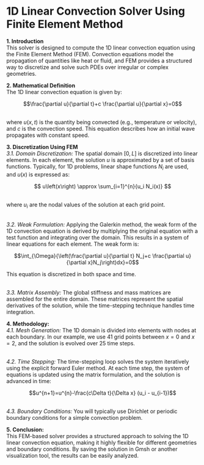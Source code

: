 # 1D Linear Convection Solver Using Finite Element Method
**1. Introduction**
<br/> This solver is designed to compute the 1D linear convection equation using the Finite Element Method (FEM). Convection equations model the propagation of quantities like heat or fluid, and FEM provides a structured way to discretize and solve such PDEs over irregular or complex geometries.

**2. Mathematical Definition**
<br/> The 1D linear convection equation is given by:

$$\frac{\partial u}{\partial t}+c \frac{\partial u}{\partial x}=0$$

<br/> where $u(x,t)$ is the quantity being convected (e.g., temperature or velocity), and $c$ is the convection speed. This equation describes how an initial wave propagates with constant speed.

**3. Discretization Using FEM**
<br/> *3.1. Domain Discretization:* The spatial domain $[0,L]$ is discretized into linear elements. In each element, the solution $u$ is approximated by a set of basis functions. Typically, for 1D problems, linear shape functions $N_i$ are used, and $u(x)$ is expressed as:

$$ u\left(x\right) \approx \sum_{i=1}^{n}{u_i N_i(x)} $$

<br/> where $u_i$ are the nodal values of the solution at each grid point.

<br/> *3.2. Weak Formulation:* Applying the Galerkin method, the weak form of the 1D convection equation is derived by multiplying the original equation with a test function and integrating over the domain. This results in a system of linear equations for each element. The weak form is:

$$\int_{\Omega}{\left(\frac{\partial u}{\partial t} N_j+c \frac{\partial u}{\partial x}N_j\right)dx}=0$$

This equation is discretized in both space and time.

<br/> *3.3. Matrix Assembly:* The global stiffness and mass matrices are assembled for the entire domain. These matrices represent the spatial derivatives of the solution, while the time-stepping technique handles time integration.

**4. Methodology:**
<br/> *4.1. Mesh Generation:* The 1D domain is divided into elements with nodes at each boundary. In our example, we use 41 grid points between $x=0$ and $x=2$, and the solution is evolved over 25 time steps.

<br/> *4.2. Time Stepping:* The time-stepping loop solves the system iteratively using the explicit forward Euler method. At each time step, the system of equations is updated using the matrix formulation, and the solution is advanced in time:

$$u^{n+1}=u^{n}-\frac{c\Delta t}{\Delta x} (u_i - u_{i-1})$$

<br/> *4.3. Boundary Conditions:* You will typically use Dirichlet or periodic boundary conditions for a simple convection problem.

**5. Conclusion:**
<br/> This FEM-based solver provides a structured approach to solving the 1D linear convection equation, making it highly flexible for different geometries and boundary conditions. By saving the solution in Gmsh or another visualization tool, the results can be easily analyzed.
